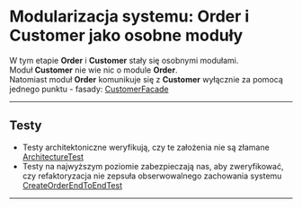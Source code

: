 # Modularizacja systemu: Order i Customer jako osobne moduły

W tym etapie **Order** i **Customer** stały się osobnymi modułami.  
Moduł **Customer** nie wie nic o module **Order**.  
Natomiast moduł **Order** komunikuje się z **Customer** wyłącznie za pomocą jednego punktu - fasady: [CustomerFacade](src/main/java/pl/kopytka/customer/CustomerFacade.java)

---

## Testy

- Testy architektoniczne weryfikują, czy te założenia nie są złamane [ArchitectureTest](src/test/java/pl/kopytka/architecture/ArchitectureTest.java)
- Testy na najwyższym poziomie zabezpieczają nas, aby zweryfikować, czy refaktoryzacja nie zepsuła obserwowalnego zachowania systemu [CreateOrderEndToEndTest](src/test/java/pl/kopytka/CreateOrderEndToEndTest.java)

---
